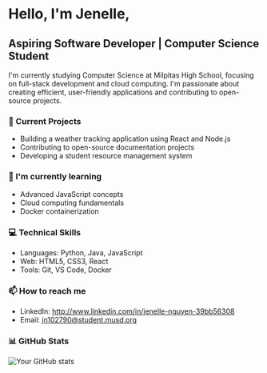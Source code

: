 # Hello, I'm Jenelle, 
## Aspiring Software Developer | Computer Science Student

I'm currently studying Computer Science at Milpitas High School, 
focusing on full-stack development and cloud computing. 
I'm passionate about creating efficient, user-friendly 
applications and contributing to open-source projects.

### 🔭 Current Projects
- Building a weather tracking application using React and Node.js
- Contributing to open-source documentation projects
- Developing a student resource management system

### 🌱 I'm currently learning
- Advanced JavaScript concepts
- Cloud computing fundamentals
- Docker containerization

### 💻 Technical Skills
- Languages: Python, Java, JavaScript
- Web: HTML5, CSS3, React
- Tools: Git, VS Code, Docker

### 📫 How to reach me
- LinkedIn: http://www.linkedin.com/in/jenelle-nguyen-39bb56308
- Email: jn102790@student.musd.org

### 📊 GitHub Stats
![Your GitHub stats](https://github-readme-stats.vercel.app/api?username=yourusername)
